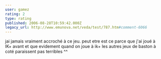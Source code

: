 ```yaml
---
user: gamez
rating: 2
type: rating
published: 2006-08-28T10:59:42.000Z
legacy_url: http://www.emunova.net/veda/test/787.htm#comment-6066
---
```

jai jamais vraiment accroché à ce jeu. peut etre est ce parce que j'ai joué à IK+ avant et que evidement quand on joue à ik+ les autres jeux de baston à coté paraissent pas terribles ^^